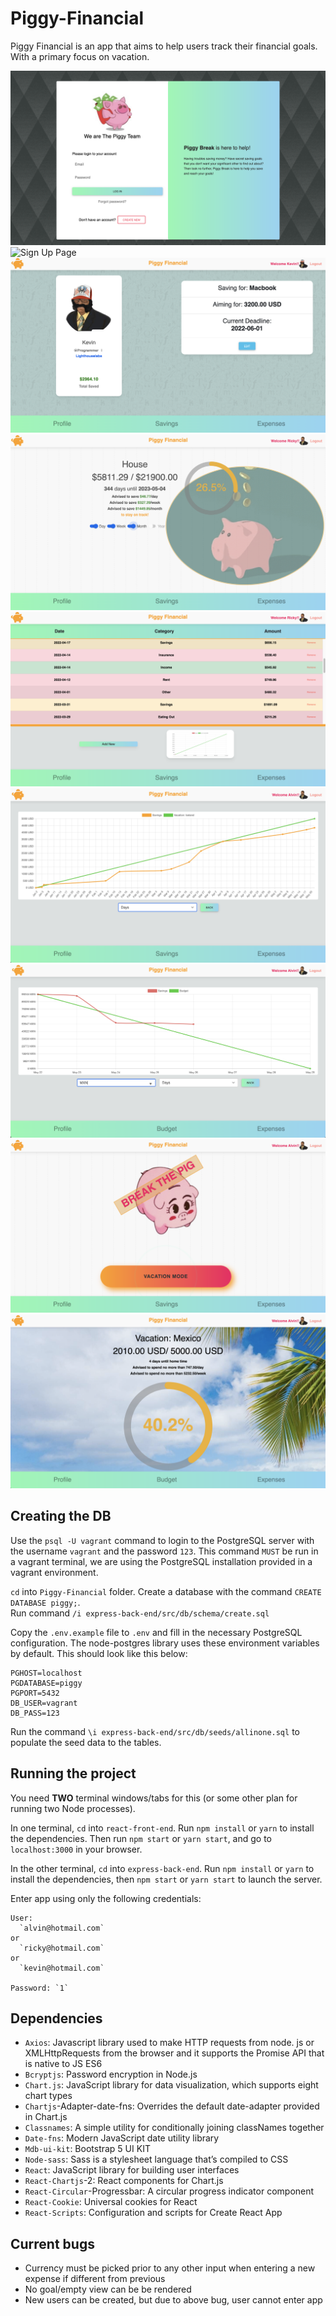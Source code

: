 # Piggy-Financial

Piggy Financial is an app that aims to help users track their financial goals. With a primary focus on vacation.

![Login Page](https://github.com/Alvintol/Piggy-Financial/blob/master/react-front-end/public/readmephotos/Login.png?raw=true)
![Sign Up Page](https://github.com/Alvintol/Piggy-Financial/blob/master/react-front-end/public/readmephotos/SignUpPage.png?raw=true)
![Profile Page](https://github.com/Alvintol/Piggy-Financial/blob/master/react-front-end/public/readmephotos/ProfilePageKevin.png?raw=true)
![Savings Page](https://github.com/Alvintol/Piggy-Financial/blob/master/react-front-end/public/readmephotos/SavingsPage.png?raw=true)
![Expense Page](https://github.com/Alvintol/Piggy-Financial/blob/master/react-front-end/public/readmephotos/ExpensePage.png?raw=true)
![Savings Line Graph](https://github.com/Alvintol/Piggy-Financial/blob/master/react-front-end/public/readmephotos/LineGraphSaving.png?raw=true)
![Spending Line Graph](https://github.com/Alvintol/Piggy-Financial/blob/master/react-front-end/public/readmephotos/LineGrapghSpending.png?raw=true)
![Break The Piggy Bank](https://github.com/Alvintol/Piggy-Financial/blob/master/react-front-end/public/readmephotos/SavingsPigBreak.png?raw=true)
![Budget Page](https://github.com/Alvintol/Piggy-Financial/blob/master/react-front-end/public/readmephotos/BudgetPage.png?raw=true)

## Creating the DB

Use the `psql -U vagrant` command to login to the PostgreSQL server with the username `vagrant` and the password `123`. This command `MUST` be run in a vagrant terminal, we are using the PostgreSQL installation provided in a vagrant environment.

`cd` into `Piggy-Financial` folder. 
Create a database with the command `CREATE DATABASE piggy;`.\
Run command `/i express-back-end/src/db/schema/create.sql` 

Copy the `.env.example` file to `.env` and fill in the necessary PostgreSQL configuration. The node-postgres library uses these environment variables by default.
This should look like this below:

```
PGHOST=localhost
PGDATABASE=piggy
PGPORT=5432
DB_USER=vagrant
DB_PASS=123
```

Run the command `\i express-back-end/src/db/seeds/allinone.sql` to populate the seed data to the tables.

## Running the project

You need **TWO** terminal windows/tabs for this (or some other plan for running two Node processes).

In one terminal, `cd` into `react-front-end`. Run `npm install` or `yarn` to install the dependencies. Then run `npm start` or `yarn start`, and go to `localhost:3000` in your browser.

In the other terminal, `cd` into `express-back-end`. Run `npm install` or `yarn` to install the dependencies, then `npm start` or `yarn start` to launch the server.

Enter app using only the following credentials:

```
User: 
  `alvin@hotmail.com`
or 
  `ricky@hotmail.com`
or 
  `kevin@hotmail.com`

Password: `1`
```

## Dependencies

 - `Axios`: Javascript library used to make HTTP requests from node. js or XMLHttpRequests from the browser and it supports the Promise API that is native to JS ES6
 - `Bcryptjs`: Password encryption in Node.js 
 - `Chart.js`: JavaScript library for data visualization, which supports eight chart types
 - `Chartjs`-Adapter-date-fns: Overrides the default date-adapter provided in Chart.js
 - `Classnames`: A simple utility for conditionally joining classNames together
 - `Date-fns`: Modern JavaScript date utility library
 - `Mdb-ui-kit`: Bootstrap 5 UI KIT
 - `Node-sass`: Sass is a stylesheet language that’s compiled to CSS
 - `React`: JavaScript library for building user interfaces
 - `React-Chartjs`-2: React components for Chart.js
 - `React-Circular`-Progressbar: A circular progress indicator component
 - `React-Cookie`: Universal cookies for React
 - `React-Scripts`: Configuration and scripts for Create React App

 ## Current bugs

 - Currency must be picked prior to any other input when entering a new expense if different from previous 
 - No goal/empty view can be be rendered
 - New users can be created, but due to above bug, user cannot enter app